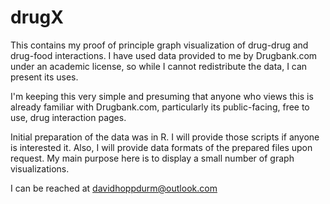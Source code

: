 # drugX
This contains my proof of principle graph visualization of drug-drug and drug-food interactions. I have used data provided to me by Drugbank.com under an academic license, so while I cannot redistribute the data, I can present its uses.

I'm keeping this very simple and presuming that anyone who views this is already familiar with Drugbank.com, particularly its public-facing, free to use, drug interaction pages.

Initial preparation of the data was in R. I will provide those scripts if anyone is interested it. Also, I will provide data formats of the prepared files upon request. My main purpose here is to display a small number of graph visualizations.

I can be reached at davidhoppdurm@outlook.com
